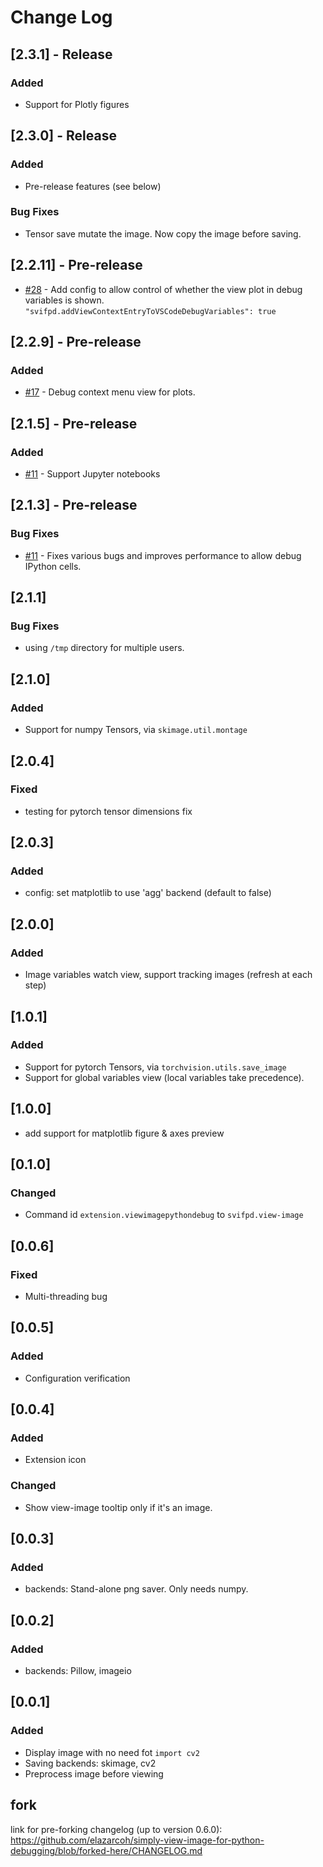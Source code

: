 # Change Log

## [2.3.1] - Release

### Added
- Support for Plotly figures

## [2.3.0] - Release

### Added
- Pre-release features (see below)

### Bug Fixes
- Tensor save mutate the image. Now copy the image before saving.

## [2.2.11] - Pre-release

- [#28](#28) - Add config to allow control of whether the view plot in debug variables is shown.
               `"svifpd.addViewContextEntryToVSCodeDebugVariables": true`

## [2.2.9] - Pre-release

### Added
- [#17](#17) - Debug context menu view for plots.

## [2.1.5] - Pre-release

### Added
- [#11](#11) - Support Jupyter notebooks

## [2.1.3] - Pre-release

### Bug Fixes
- [#11](#11) - Fixes various bugs and improves performance to allow debug IPython cells.

## [2.1.1]

### Bug Fixes
- using `/tmp` directory for multiple users.

## [2.1.0]

### Added
- Support for numpy Tensors, via `skimage.util.montage`

## [2.0.4]

### Fixed

- testing for pytorch tensor dimensions fix


## [2.0.3]

### Added

- config: set matplotlib to use 'agg' backend (default to false)


## [2.0.0]

### Added

- Image variables watch view, support tracking images (refresh at each step)


## [1.0.1]

### Added
- Support for pytorch Tensors, via `torchvision.utils.save_image`
- Support for global variables view (local variables take precedence).


## [1.0.0]

- add support for matplotlib figure & axes preview

## [0.1.0]

### Changed

- Command id `extension.viewimagepythondebug` to `svifpd.view-image`

## [0.0.6]

### Fixed 

- Multi-threading bug

## [0.0.5]

### Added

- Configuration verification

## [0.0.4]

### Added

- Extension icon

### Changed

- Show view-image tooltip only if it's an image.

## [0.0.3]

### Added

- backends: Stand-alone png saver. Only needs numpy.

## [0.0.2]

### Added

- backends: Pillow, imageio

## [0.0.1]

### Added

- Display image with no need fot `import cv2`
- Saving backends: skimage, cv2
- Preprocess image before viewing

## fork 

link for pre-forking changelog (up to version 0.6.0):
https://github.com/elazarcoh/simply-view-image-for-python-debugging/blob/forked-here/CHANGELOG.md
